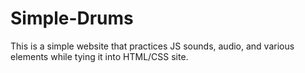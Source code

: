 # Simple-Drums
This is a simple website that practices JS sounds, audio, and various elements while tying it into HTML/CSS site.
